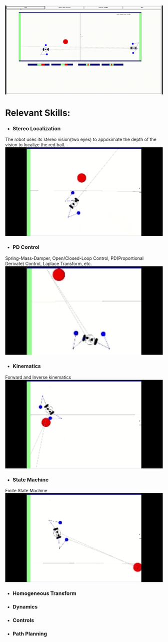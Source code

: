 ![](demo/Roger001.gif)



# Relevant Skills:

- ### Stereo Localization
The robot uses its stereo vision(two eyes) to appoximate the depth of the vision to localize the red ball.
![](demo/roger-stereoVision.gif)



- ### PD Control
Spring-Mass-Damper, Open/Closed-Loop Control, PD(Proportional Derivate) Control, Laplace Transform, etc.
![](demo/roger-PDcontrol.gif)



- ### Kinematics
Forward and Inverse kinematics
![](demo/roger-kinematics.gif)



- ### State Machine
Finite State Machine
![](demo/roger-statemachine.gif)

- ### Homogeneous Transform
- ### Dynamics
- ### Controls
- ### Path Planning



